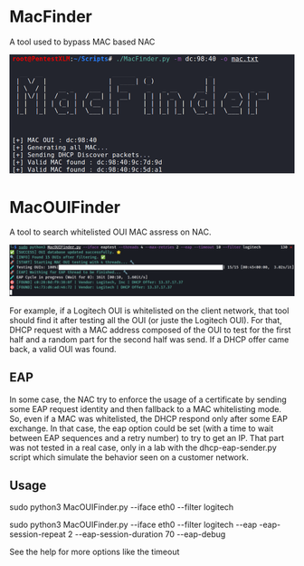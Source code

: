 # MacFinder
A tool used to bypass MAC based NAC

![MacFinder usage](MacFinder.png)


# MacOUIFinder

A tool to search whitelisted OUI MAC assress on NAC.

![MacFinder usage](MacOUIFinder.png)

For example, if a Logitech OUI is whitelisted on the client network, that tool should find it after testing all the OUI (or juste the Logitech OUI).
For that, DHCP request with a MAC address composed of the OUI to test for the first half and a random part for the second half was send.
If a DHCP offer came back, a valid OUI was found.

## EAP

In some case, the NAC try to enforce the usage of a certificate by sending some EAP request identity and then fallback to a MAC whitelisting mode.
So, even if a MAC was whitelisted, the DHCP respond only after some EAP exchange.
In that case, the eap option could be set (with a time to wait between EAP sequences and a retry number) to try to get an IP.
That part was not tested in a real case, only in a lab with the dhcp-eap-sender.py script which simulate the behavior seen on a customer network.


## Usage

sudo python3 MacOUIFinder.py --iface eth0 --filter logitech

sudo python3 MacOUIFinder.py --iface eth0 --filter logitech --eap -eap-session-repeat 2 --eap-session-duration 70 --eap-debug

See the help for more options like the timeout
